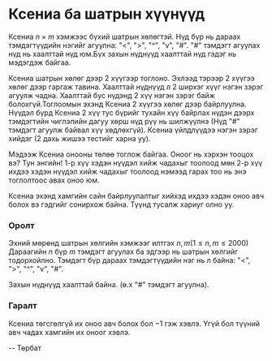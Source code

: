 Ксениа ба шатрын хүүнүүд
========================

Ксениа $n\times m$ хэмжээс бүхий шатрын хөлөгтэй. Нүд бүр нь дараах тэмдэгтүүдийн нэгийг агуулна: "<", ">", "^", "v", "#". "#" тэмдэгт агуулах нүд нь хаалттай нүд юм.Бүх захын нүднүүд хаалттай нүд гэдэг нь мэдэгдэж байгаа.

Ксениа  шатрын хөлөг дээр 2 хүүгээр тоглоно. Эхлээд тэрээр 2 хүүгээ хөлөг дээр гаргаж тавина. Хаалттай нүднүүд л 2 ширхэг хүүг нэгэн зэрэг агуулж чадна. Хаалттай бус нүдэнд 2 хүү нэгэн зэрэг байж болохгүй.Тоглоомын эхэнд Ксениа 2 хүүгээ хөлөг дээр байрлуулна. Нүүдэл бүрд Ксениа 2 хүү тус бүрийг тухайн хүү байрлах нүдэн дээрх тэмдэгтийн чиглэлийн дагуу хөрш нүд рүү нь шилжүүлнэ (Нүд "#" тэмдэгт агуулж байвал хүү хөдлөхгүй). Ксениа үйлдлүүдээ нэгэн зэрэг хийдэг (2 дахь жишээ тестийг харна уу).

Мэдээж Ксениа онооны төлөө тоглож байгаа. Оноог нь хэрхэн тооцох вэ? Тун энгийн! 1-р хүү хэдэн нүүдэл хийж чадахыг тоолоод мөн 2-р хүү ихдээ хэдэн нүүдэл хийж чадахыг тоолоод нэмээд гарах тоо нь энэ тоглолтоос авах оноо юм.

Ксениа эхэнд хамгийн сайн байрлуулалтыг хийхэд ихдээ хэдэн оноо авч болох вэ гэдгийг сонирхож байна. Түүнд тусалж хариуг олно уу.

### Оролт


Эхний мөрөнд шатрын хөлгийн хэмжээг илтгэх $n ,m (1\le n, m\le  2000)$  Дараагийн  $n$ бүр  $m$ тэмдэгт агуулах ба эдгээр нь шатрын хөлгийг тодорхойлно. Тэмдэгт бүр дараах тэмдэгтүүдийн нэг нь л байна: "<", ">", "^", "v", "#".

Захын нүднүүд хаалттай байна. (ө.х "#" тэмдэгт агуулна).

### Гаралт
Ксениа төгсгөлгүй их оноо авч болох бол $-1$ гэж хэвлэ. Үгүй бол түүний авч чадах хамгийн их оноог хэвлэ.

-- Төрбат
